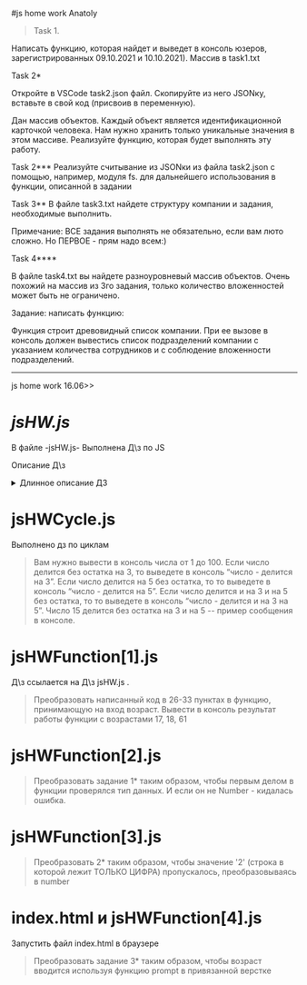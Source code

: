 #js home work Anatoly
>Task 1.

Написать функцию, которая найдет и выведет в консоль юзеров, зарегистрированных 09.10.2021 и 10.10.2021). Массив в task1.txt

Task 2*

Откройте в VSCode task2.json файл. Скопируйте из него JSONку, вставьте в свой код (присвоив в переменную).

Дан массив объектов. Каждый объект является идентификационной карточкой человека. Нам нужно хранить только уникальные значения в этом массиве. Реализуйте функцию, которая будет выполнять эту работу.

Task 2*** Реализуйте считывание из JSONки из файла task2.json с помощью, например, модуля fs. для дальнейшего использования в функции, описанной в задании

Task 3**
В файле task3.txt найдете структуру компании и задания, необходимые выполнить.

Примечание: ВСЕ задания выполнять не обязательно, если вам люто сложно. Но ПЕРВОЕ - прям надо всем:)

Task 4****

В файле task4.txt вы найдете разноуровневый массив объектов. Очень похожий на массив из 3го задания, только количество вложенностей может быть не ограничено. 

Задание: написать функцию: 

Функция строит древовидный список компании.
При ее вызове в консоль должен вывестись список подразделений компании с указанием количества сотрудников и с соблюдение вложенности подразделений.



_________________________________________________________________
js home work 16.06>>

# _jsHW.js_
В файле  -jsHW.js- Выполнена Д\з по JS

Описание Д\з


<details>
  <summary>Длинное описание ДЗ</summary>
>1. Создать переменную “item_1”
>2. Присвоить переменной item_1 цифру 5.
>3. Вывести в консоль item_1.
>4. Создать переменную “item_2”
>5. Присвоить переменной item_2 цифру 3.
>6. Вывести в консоль item_2.
>7. Создать переменную “item_3”
>8. Присвоить переменной item_3 сложение item_1 и item_2.
>9. Вывести в консоль item_3.
>10. Создать переменную “item_4”
>11. Присвоить переменной item_4 строку “Yolochka”
>12. Вывести в консоль item_4.
>13. Вывести в консоль сложение item_3 и item_4.
>14. Вывести в консоль умножение item_3 и item_4.
>15. Создать переменную “item_5”
>16. Присвоить переменной item_5 переменную item_3
>17. Создать переменную item_6.
>18. Создать переменную item_6_type
>19. Присвоить переменной item_6 значение 15
>20. Присвоить переменной item_6_type тип переменной item_6
>21. Вывести в консоль тип данных item_6 в виде ——  “item_6 == ”  item_6,  “item_6_type == ”  item_6_type ——  
>22. Создать переменную item_7 и в ней преобразовать item_6 в String.
>23. Создать переменную item_7_type
>24. Присвоить переменной item_7_type тип переменной item_7
>25. Вывести в консоль тип данных item_7 в виде ——  “item_7 == ”  item_7,  “item_7_type == ”  item_7_type ——  
>26. Создать переменную “age_1” и присвоить ей значение 10
>27. Создать переменную “age_2” и присвоить ей значение 18
>28. Создать переменную “age_3” и присвоить ей значение 60
>29. Создать if в котором будите проверять значение переменной age_1
>30. Если age_1 < age_2, вывести в консоль “You don’t have access cause your age is ” + age_1 + “ It’s less then ”
>31. Если age_1 >=  age_2 и age_1 <  age_3, вывести в консоль “Welcome  !”
>32. Если age_1  > age_3, вывести в консоль “Keep calm and look Culture channel”.
>33. Иначе выводите “Technical work”. 
</details>

# jsHWCycle.js
Выполнено дз по циклам 
>Вам нужно вывести в консоль числа от 1 до 100. 
>Если число делится без остатка на 3, то выведете в консоль “число - делится на 3”.
>Если число делится на 5 без остатка, то то выведете в консоль “число - делится на 5”.
>Если число делится и на 3 и на 5 без остатка, то то выведете в консоль “число - делится и на 3 на 5”. 
>Число 15 делится без остатка на 3 и на 5 -- пример сообщения в консоле.

# jsHWFunction[1].js
Д\з ссылается на Д\з jsHW.js .
>Преобразовать написанный код в 26-33 пунктах в функцию, принимающую на вход возраст.
>Вывести в консоль результат работы функции с возрастами 17, 18, 61

# jsHWFunction[2].js
>Преобразовать задание 1* таким образом, чтобы первым делом
>в функции проверялся тип данных. И если он не Number - кидалась ошибка. 

# jsHWFunction[3].js
>Преобразовать 2* таким образом, чтобы значение '2' (строка в которой лежит ТОЛЬКО ЦИФРА) пропускалось, преобразовываясь в number

# index.html и jsHWFunction[4].js
Запустить файл index.html в браузере
>Преобразовать задание 3* таким образом, чтобы возраст вводится используя функцию prompt в привязанной верстке
